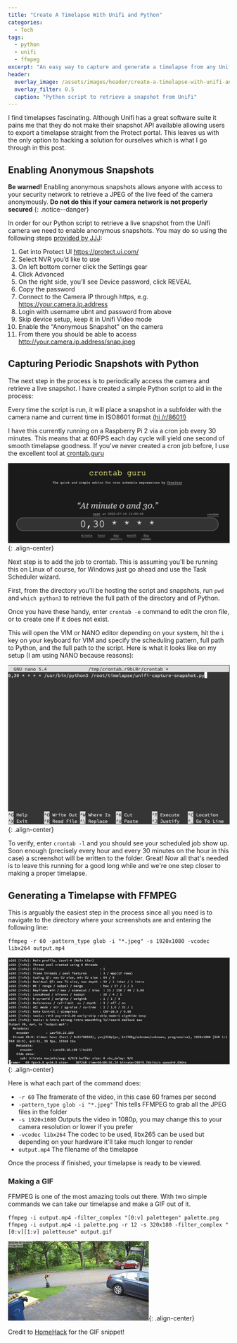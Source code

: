 ```yaml
---
title: "Create A Timelapse With Unifi and Python"
categories:
  - Tech
tags:
  - python
  - unifi
  - ffmpeg
excerpt: "An easy way to capture and generate a timelapse from any Unifi security camera"
header:
  overlay_image: /assets/images/header/create-a-timelapse-with-unifi-and-python.png
  overlay_filter: 0.5
  caption: "Python script to retrieve a snapshot from Unifi"
---
```


I find timelapses fascinating. Although Unifi has a great software suite it pains me that they do not make their snapshot API available allowing users to export a timelapse straight from the Protect portal. This leaves us with the only option to hacking a solution for ourselves which is what I go through in this post.

## Enabling Anonymous Snapshots

**Be warned!** Enabling anonymous snapshots allows anyone with access to your security network to retrieve a JPEG of the live feed of the camera anonymously. **Do not do this if your camera network is not properly secured** 
{: .notice--danger}

In order for our Python script to retrieve a live snapshot from the Unifi camera we need to enable anonymous snapshots. You may do so using the following steps [provided by JJJ](https://jjj.blog/2019/12/get-snap-jpeg-from-unifi-protect-cameras/):

1. Get into Protect UI https://protect.ui.com/
2. Select NVR you’d like to use
3. On left bottom corner click the Settings gear
4. Click Advanced
5. On the right side, you’ll see Device password, click REVEAL
6. Copy the password
7. Connect to the Camera IP through https, e.g. https://your.camera.ip.address
8. Login with username ubnt and password from above
9. Skip device setup, keep it in Unifi Video mode
10. Enable the “Anonymous Snapshot” on the camera
11. From there you should be able to access http://your.camera.ip.address/snap.jpeg

## Capturing Periodic Snapshots with Python

The next step in the process is to periodically access the camera and retrieve a live snapshot. I have created a simple Python script to aid in the process:

<script src="https://gist.github.com/rafasamp/1514cd289bfc0c12025034da06bde80a.js"></script>

Every time the script is run, it will place a snapshot in a subfolder with the camera name and current time in ISO8601 format [(hi /r/8601!)](https://www.reddit.com/r/ISO8601/)

I have this currently running on a Raspberry Pi 2 via a cron job every 30 minutes. This means that at 60FPS each day cycle will yield one second of smooth timelapse goodness. If you've never created a cron job before, I use the excellent tool at [crontab.guru](https://crontab.guru/)

![image-center](/assets/images/crontab-guru.png){: .align-center}

Next step is to add the job to crontab. This is assuming you'll be running this on Linux of course, for Windows just go ahead and use the Task Scheduler wizard.

First, from the directory you'll be hosting the script and snapshots, run `pwd` and `which python3` to retrieve the full path of the directory and of Python.

Once you have these handy, enter `crontab -e` command to edit the cron file, or to create one if it does not exist.

This will open the VIM or NANO editor depending on your system, hit the `i` key on your keyboard for VIM and specify the scheduling pattern, full path to Python, and the full path to the script. Here is what it looks like on my setup (I am using NANO because reasons):

![image-center](/assets/images/crontab-unifi-snapshot.png){: .align-center}

To verify, enter `crontab -l` and you should see your scheduled job show up. Soon enough (precisely every hour and every 30 minutes on the hour in this case) a screenshot will be written to the folder. Great! Now all that's needed is to leave this running for a good long while and we're one step closer to making a proper timelapse.

## Generating a Timelapse with FFMPEG

This is arguably the easiest step in the process since all you need is to navigate to the directory where your screenshots are and entering the following line:

```
ffmpeg -r 60 -pattern_type glob -i "*.jpeg" -s 1920x1080 -vcodec libx264 output.mp4
```

![image-center](/assets/images/ffmpeg-timelapse-snapshot.png){: .align-center}

Here is what each part of the command does:

* `-r 60` The framerate of the video, in this case 60 frames per second
* `-pattern_type glob -i "*.jpeg"` This tells FFMPEG to grab all the JPEG files in the folder
* `-s 1920x1080` Outputs the video in 1080p, you may change this to your camera resolution or lower if you prefer
* `-vcodec libx264` The codec to be used, libx265 can be used but depending on your hardware it'll take much longer to render
* `output.mp4` The filename of the timelapse

Once the process if finished, your timelapse is ready to be viewed.

### Making a GIF

FFMPEG is one of the most amazing tools out there. With two simple commands we can take our timelapse and make a GIF out of it.

```
ffmpeg -i output.mp4 -filter_complex "[0:v] palettegen" palette.png
ffmpeg -i output.mp4 -i palette.png -r 12 -s 320x180 -filter_complex "[0:v][1:v] paletteuse" output.gif
```

![image-center](/assets/images/timelapse-output.gif){: .align-center}

Credit to [HomeHack](https://homehack.nl/create-animated-gifs-from-mp4-with-ffmpeg/) for the GIF snippet!
